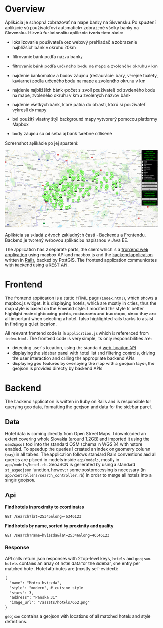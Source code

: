 # Overview

Aplikácia je schopná zobrazovať na mape banky na Slovensku. Po spustení aplikácie sú používateľovi automaticky zobrazené všetky banky na Slovensku. Hlavnú funkcionalitu aplikácie tvoria tieto akcie:

- lokalizovanie používateľa cez webový prehliadač a zobrazenie najbližších bánk v okruhu 20km
- filtrovanie bánk podľa názvu banky
- filtrovanie bánk podľa určeného bodu na mape a zvoleného okruhu v km
- nájdenie bankomatov a bodov záujmu (reštaurácie, bary, verejné toalety, kaviarne) podľa určeného bodu na mape a zvoleného okruhu v km
- nájdenie najbližších bánk (počet si zvolí používateľ) od zvoleného bodu na mape, zvoleného okruhu v km a zvolených názvov bánk
- nájdenie všetkých bánk, ktoré patria do oblasti, ktorú si používateľ vykreslí do mapy

- bol použitý vlastný štýl background mapy vytvorený pomocou platformy Mapbox
- body záujmu sú od seba aj bánk farebne odlíšené 

Screenshot aplikácie po jej spustení:

![Screenshot](zakladny.png)

Aplikácia sa skladá z dvoch základných častí - Backendu a Frontendu. Backend je tvorený webovou aplikáciou napísanou v Java EE.

The application has 2 separate parts, the client which is a [frontend web application](#frontend) using mapbox API and mapbox.js and the [backend application](#backend) written in [Rails](http://rubyonrails.org/), backed by PostGIS. The frontend application communicates with backend using a [REST API](#api).

# Frontend

The frontend application is a static HTML page (`index.html`), which shows a mapbox.js widget. It is displaying hotels, which are mostly in cities, thus the map style is based on the Emerald style. I modified the style to better highlight main sightseeing points, restaurants and bus stops, since they are all important when selecting a hotel. I also highlighted rails tracks to assist in finding a quiet location.

All relevant frontend code is in `application.js` which is referenced from `index.html`. The frontend code is very simple, its only responsibilities are:
- detecting user's location, using the standard [web location API](https://developer.mozilla.org/en-US/docs/Web/API/Geolocation/Using_geolocation)
- displaying the sidebar panel with hotel list and filtering controls, driving the user interaction and calling the appropriate backend APIs
- displaying geo features by overlaying the map with a geojson layer, the geojson is provided directly by backend APIs

# Backend

The backend application is written in Ruby on Rails and is responsible for querying geo data, formatting the geojson and data for the sidebar panel.

## Data

Hotel data is coming directly from Open Street Maps. I downloaded an extent covering whole Slovakia (around 1.2GB) and imported it using the `osm2pgsql` tool into the standard OSM schema in WGS 84 with hstore enabled. To speedup the queries I created an index on geometry column (`way`) in all tables. The application follows standard Rails conventions and all queries are placed in models inside `app/models`, mostly in `app/models/hotel.rb`. GeoJSON is generated by using a standard `st_asgeojson` function, however some postprocessing is necessary (in `app/controllers/search_controller.rb`) in order to merge all hotels into a single geojson.

## Api

**Find hotels in proximity to coordinates**

`GET /search?lat=25346&long=46346123`

**Find hotels by name, sorted by proximity and quality**

`GET /search?name=hviezda&lat=25346&long=46346123`

### Response

API calls return json responses with 2 top-level keys, `hotels` and `geojson`. `hotels` contains an array of hotel data for the sidebar, one entry per matched hotel. Hotel attributes are (mostly self-evident):
```
{
  "name": "Modra hviezda",
  "style": "modern", # cuisine style
  "stars": 3,
  "address": "Panska 31"
  "image_url": "/assets/hotels/652.png"
}
```
`geojson` contains a geojson with locations of all matched hotels and style definitions.
